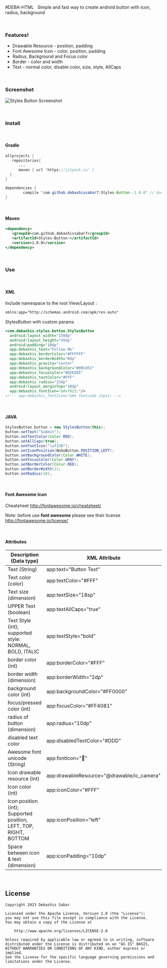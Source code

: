 #DEBA-HTML
&nbsp;
Simple and fast way to create android button with icon, radius, background 



&nbsp;
### Features!
- Drawable Resource - position, padding
- Font Awesome Icon - color, position, padding
- Radius, Background and Focus color
- Border - color and width
- Text - normal color, disable color,  size, style, AllCaps 

&nbsp;
### Screenshot
![Styles Button Screenshot](https://raw.githubusercontent.com/debashissabar7/Styles-Button-/052529ce536f6192cfa001ce3eddda6441bb5dac/debashissabar7-Styles-Button.png)

&nbsp;
### Install

&nbsp;
#### Gradle 
```java
allprojects {
   repositories{
	  ...
	  maven { url 'https://jitpack.io' }
  }
}
```

```java
dependencies {
        compile 'com.github.debashissabar7:Styles-Button-:1.0.0' // AndroidX dependencies
}
```

&nbsp;
#### Maven

```xml
<dependency>
   <groupId>com.github.debashissabar7</groupId>
   <artifactId>Styles-Button-</artifactId>
   <version>1.0.0</version>
</dependency>
```

&nbsp;
### Use

&nbsp;
#### XML
Include namespace to the root View/Layout :
```xml
xmlns:app="http://schemas.android.com/apk/res-auto"
```
StylesButton with custom params

```xml
<com.debashis.styles.button.StylesButton		
  android:layout_width="150dp"
  android:layout_height="45dp"
  android:padding="10dp"
  app:debashis_text="Follow Me"
  app:debashis_borderColor="#FFFFFF"
  app:debashis_borderWidth="0dp"
  app:debashis_gravity="center"
  app:debashis_backgroundColor="#00C853"
  app:debashis_focusColor="#EEEEEE"
  app:debashis_textColor="#FFF"
  app:debashis_radius="23dp"
  android:layout_marginTop="10dp"
  app:debashis_fontIcon="&#xf023;"/>
<!--- app:debashis_fontIcon="&#x fontcode input; -->
```

&nbsp;
#### JAVA

```java
StylesButton button = new StylesButton(this);
button.setText("Submit");
button.setTextColor(Color.RED);
button.setAllCaps(true);
button.setFontIcon("\uf138");
button.setIconPosition(NoboButton.POSITION_LEFT);
button.setBackgroundColor(Color.WHITE);
button.setFocusColor(Color.GRAY);
button.setBorderColor(Color.RED);
button.setBorderWidth(2);
button.setRadius(10);
```

&nbsp;
#### Font Awesome Icon

Cheatsheet http://fontawesome.io/cheatsheet/

Note: before use **font awesome** please see their license http://fontawesome.io/license/

&nbsp;
#### Attributes
| Description (Data type) | XML Attribute | Java Attribute | 
|-------------------------------|-------------|-------------|
| Text (String) | app:text="Button Text" | setText("Submit") |
| Text color (color) |  app:textColor="#FFF" | setTextColor(Color.WHITE) |
| Text size (dimension) |  app:textSize="18sp" | setTextSize(18) |
| UPPER Text (boolean) |  app:textAllCaps="true" | setAllCaps(true) |
| Text Style (int); supported style: NORMAL, BOLD, ITALIC  |  app:textStyle="bold" | setTextStyle(NoboButton.TEXT_STYLE_BOLD) |
| border color (int) | app:borderColor="#FFF" | setBorderColor(Color.WHITE); |
| border width (dimension) | app:borderWidth="2dp" | setBorderWidth(2) |
| background color (int) | app:backgroundColor="#FF0000" | setBackgroundColor(Color.RED) |
| focus/pressed color (int) | app:focusColor="#FF4081" | setFocusColor(Color.GRAY) |
| radius of button (dimension) | app:radius="10dp" | setRadius(10) |
| disabled text color | app:disabledTextColor="#DDD" | setDisabledColor(Color.GRAY) |
| Awesome font unicode (String) | app:fontIcon="&#xf291;" | setFontIcon("\uf007"); |
| Icon drawable resource (int) | app:drawableResource="@drawable/ic_camera" | setDrawableResource(R.drawable.ic_camera) |
| Icon color (int) | app:iconColor="#FFF" | setIconColor(Color.WHITE) |
| Icon position (int); Supported position, LEFT, TOP, RIGHT, BOTTOM | app:iconPosition="left" | setIconPosition(NoboButton.POSITION_LEFT) |
| Space between icon & text (dimension) | app:iconPadding="10dp" | setIconPadding(10) |


&nbsp;
&nbsp;
## License
    Copyright 2023 Debashis Sabar
    
    Licensed under the Apache License, Version 2.0 (the "License");
    you may not use this file except in compliance with the License.
    You may obtain a copy of the License at

        http://www.apache.org/licenses/LICENSE-2.0

    Unless required by applicable law or agreed to in writing, software
    distributed under the License is distributed on an "AS IS" BASIS,
    WITHOUT WARRANTIES OR CONDITIONS OF ANY KIND, either express or implied.
    See the License for the specific language governing permissions and limitations under the License.
    

